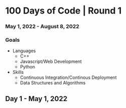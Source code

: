 # 100 Days of Code | Round 1
### May 1, 2022 - August 8, 2022
### Goals
* Languages
    * C++
    * Javascript/Web Development 
    * Python
* Skills
    * Continuous Integration/Continous Deployment
    * Data Structures and Algorithms

## Day 1 - May 1, 2022